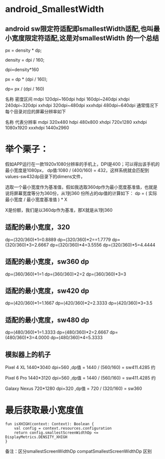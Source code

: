 # android_SmallestWidth
## android  sw限定符适配即smallestWidth适配,也叫最小宽度限定符适配,这是对smallestWidth 的一个总结



px = density * dp;

density = dpi / 160;

dpi=density*160

px = dp * (dpi / 160);

dp= px / (dpi / 160) 

名称	密度区间
mdpi	120dpi~160dpi
hdpi	160dpi~240dpi
xhdpi	240dpi~320dpi
xxhdpi	320dpi~480dpi
xxxhdpi	480dpi~640dpi
通常情况下每个目录对应的屏幕分辨率如下

名称	代表分辨率
mdpi	320x480
hdpi	480x800
xhdpi	720x1280
xxhdpi	1080x1920
xxxhdpi	1440x2960

# 举个栗子：
假如APP运行在一款1920x1080分辨率的手机上，DPI是400；可以得出该手机的最小宽度是1080px，
dp值:1080 / (400/160) = 432，这样系统就会匹配到values-sw432dp目录下的dimens文件，

选取一个最小宽度作为基准值，假如我选取360dp作为最小宽度基准值，也就是说将屏幕宽度等分为360份，从1到360 份所占的dp值的计算如下：
dp = ( 实际最小宽度 / 最小宽度基准值 ) * X

X是份额，我们是以360dp作为基准，那X就是从1到360

## 适配的最小宽度，320
dp=(320/360)*1=0.8889
dp=(320/360)*2==1.7779
dp=(320/360)*3=2.6667
dp=(320/360)*4=3.5556
dp=(320/360)*5=4.4444


## 适配的最小宽度，sw360 dp
dp=(360/360)*1=1
dp=(360/360)*2=2
dp=(360/360)*3=3


## 适配的最小宽度，sw420 dp
dp=(420/360)*1=1.1667
dp=(420/360)*2=2.3333
dp=(420/360)*3=3.5


## 适配的最小宽度，sw480 dp
dp=(480/360)*1=1.3333
dp=(480/360)*2=2.6667
dp=(480/360)*3=4.0000
dp=(480/360)*4=5.3333


 ## 模拟器上的机子
 
Pixel 4 XL 1440*3040  dpi=560 ,dp值 = 1440 / (560/160) = sw411.4285 约

Pixel 6 Pro  1440*3120 dpi=560 ,dp值 = 1440 / (560/160) = sw411.4285 约

Galaxy Nexus 720*1280 dpi=320 ,dp值 = 720 / (320/160) = sw360 

# 最后获取最小宽度值

    fun isXHIGH(context: Context): Boolean {
        val config = context.resources.configuration
        return config.smallestScreenWidthDp <= DisplayMetrics.DENSITY_XHIGH
    }
 备注：区分smallestScreenWidthDp compatSmallestScreenWidthDp 区别

